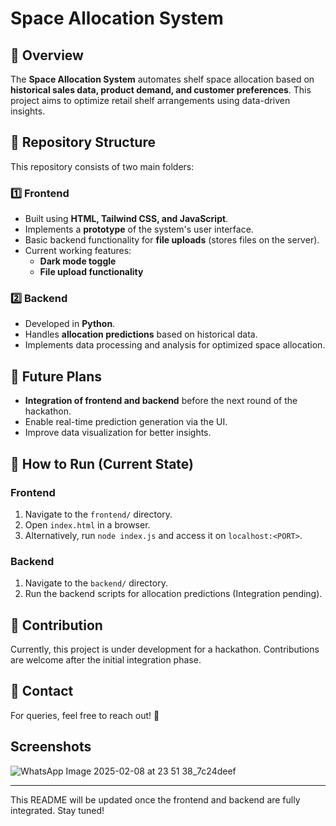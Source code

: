 # Space Allocation System

## 📌 Overview

The **Space Allocation System** automates shelf space allocation based on **historical sales data, product demand, and customer preferences**. This project aims to optimize retail shelf arrangements using data-driven insights.

## 📂 Repository Structure

This repository consists of two main folders:

### 1️⃣ Frontend  
- Built using **HTML, Tailwind CSS, and JavaScript**.  
- Implements a **prototype** of the system's user interface.  
- Basic backend functionality for **file uploads** (stores files on the server).  
- Current working features:
  - **Dark mode toggle**  
  - **File upload functionality**  

### 2️⃣ Backend  
- Developed in **Python**.  
- Handles **allocation predictions** based on historical data.  
- Implements data processing and analysis for optimized space allocation.

## 🚀 Future Plans  
- **Integration of frontend and backend** before the next round of the hackathon.  
- Enable real-time prediction generation via the UI.  
- Improve data visualization for better insights.  

## 📌 How to Run (Current State)  

### Frontend  
1. Navigate to the `frontend/` directory.  
2. Open `index.html` in a browser.  
3. Alternatively, run `node index.js` and access it on `localhost:<PORT>`.

### Backend  
1. Navigate to the `backend/` directory.  
2. Run the backend scripts for allocation predictions (Integration pending).  

## 📌 Contribution  
Currently, this project is under development for a hackathon. Contributions are welcome after the initial integration phase.  

## 📧 Contact  
For queries, feel free to reach out! 🚀  

## Screenshots
![WhatsApp Image 2025-02-08 at 23 51 38_7c24deef](https://github.com/user-attachments/assets/fb6c923b-9aa5-47bd-a9d3-5f3efbc3e897)


---

This README will be updated once the frontend and backend are fully integrated. Stay tuned!  

